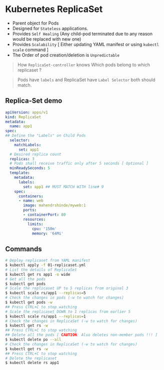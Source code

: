 # Kubernetes ReplicaSet

- Parent object for Pods
- Designed for `Stateless` applications.
- Provides `Self Healing` (Any child-pod terminated due to any reason would be replaced with new one)
- Provides `Scalability` [ Either updating YAML manifest or using `kubectl scale` command ]
- The Order of pod creation/deletion is `Unpredictable`

> How `ReplicaSet-controller` knows Which pods belong to which replicaset ?

> Pods have `labels` and ReplicaSet have `Label Selector` both should match.

## Replica-Set demo

```yaml
apiVersion: apps/v1
kind: ReplicaSet
metadata:
  name: app1
spec:
## Define the "Labels" on Child Pods
  selector:
    matchLabels:
      set: app1
  # Desired replica count
  replicas: 3
  # Pods shall receive traffic only after 5 seconds [ Optional ]
  minReadySeconds: 5
  template:
    metadata:
      labels:
        set: app1 ## MUST MATCH WITH line# 9
    spec:
      containers:
      - name: web
        image: mahendrshinde/myweb:1
        ports:
        - containerPort: 80
        resources:
          limits:
            cpu: '150m'
            memory: '64Mi'
```

## Commands

```bash
# Deploy replicaset from YAML manifest 
$ kubectl apply -f 01-replicaset.yml
# List the details of ReplicaSet
$ kubectl get rs app1 -o wide
# Get all the pods
$ kubectl get pods
# Scale the replicaset UP to 5 replicas from original 3
$ kubectl scale rs/app1 --replicas=5
# Check the changes in pods (-w to watch for changes)
$ kubectl get pods -w 
## Press CTRL+C to stop watching
# Scale the replicaset DOWN to 1 replicas from earlier 5
$ kubectl scale rs/app1 --replicas=1
# Check the changes in ReplicaSet (-w to watch for changes)
$ kubectl get rs -w 
## Press CTRL+C to stop watching
## Delete all the pods [ CAUTION: Also deletes non-member pods !!! ]
$ kubectl delete po --all
# Check the changes in ReplicaSet (-w to watch for changes)
$ kubectl get rs -w 
## Press CTRL+C to stop watching
# Delete the replicaset
$ kubectl delete rs app1

```